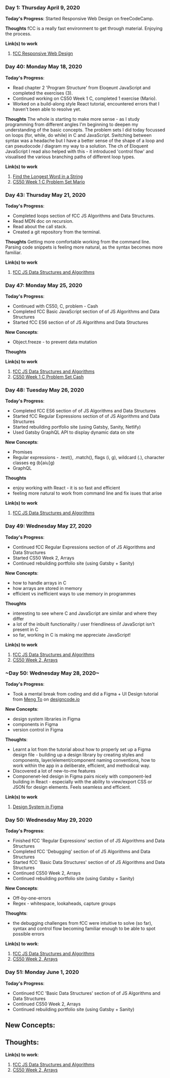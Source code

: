 ### Day 1: Thursday April 9, 2020

**Today's Progress**: Started Responsive Web Design on freeCodeCamp.

**Thoughts** fCC is a really fast environment to get through material. Enjoying the process.

**Link(s) to work**

1. [fCC Responsive Web Design](https://www.freecodecamp.org/learn)

### Day 40: Monday May 18, 2020

**Today's Progress**: 
- Read chapter 2 'Program Structure' from Eloqeunt JavaScript and completed the exercises (3). 
- Continued working on CS50 Week 1 C, completed 1 exercise (Mario). 
- Worked on a build-along style React tutorial, encountered errors that I haven't been able to resolve yet.

**Thoughts** The whole is starting to make more sense - as I study programming from different angles I'm beginning to deepen my understanding of the basic concepts. The problem sets I did today focussed on loops (for, while, do while) in C and JavaScript. Switching between syntax was a headache but I have a better sense of the shape of a loop and can pseudocode / diagram my way to a solution. The ch of Eloquent JavaScript I read also helped with this - it introduced 'control flow' and visualised the various branching paths of different loop types.

**Link(s) to work**

1. [Find the Longest Word in a String](https://eloquentjavascript.net/02_program_structure.html)
2. [CS50 Week 1 C Problem Set Mario](https://cs50.harvard.edu/x/2020/psets/1/mario/less/)

### Day 43: Thursday May 21, 2020

**Today's Progress**: 
- Completed loops section of fCC JS Algorithms and Data Structures. 
- Read MDN doc on recursion. 
- Read about the call stack. 
- Created a git repository from the terminal.

**Thoughts** Getting more comfortable working from the command line. Parsing code snippets is feeling more natural, as the syntax becomes more familiar.  

**Link(s) to work**

1. [fCC JS Data Structures and Algorithms](https://www.freecodecamp.org/learn)

### Day 47: Monday May 25, 2020

**Today's Progress**: 
- Continued with CS50, C, problem - Cash 
- Completed fCC Basic JavaScript section of of JS Algorithms and Data Structures
- Started fCC ES6 section of of JS Algorithms and Data Structures

**New Concepts**: 
- Object.freeze - to prevent data mutation


**Thoughts** 

**Link(s) to work**

1. [fCC JS Data Structures and Algorithms](https://www.freecodecamp.org/learn)
2. [CS50 Week 1 C Problem Set Cash](https://cs50.harvard.edu/x/2020/psets/1/cash/)

### Day 48: Tuesday May 26, 2020

**Today's Progress**: 
- Completed fCC ES6 section of of JS Algorithms and Data Structures
- Started fCC Regular Expressions section of of JS Algorithms and Data Structures
- Started rebuilding portfolio site (using Gatsby, Sanity, Netlify)
- Used Gatsby GraphQL API to display dynamic data on site


**New Concepts**: 
- Promises
- Regular expressions - .test(), .match(), flags (i, g), wildcard (.), character classes eg (b[aiu]g)
- GraphQL

**Thoughts** 
- enjoy working with React - it is so fast and efficient 
- feeling more natural to work from command line and fix isues that arise

**Link(s) to work**

1. [fCC JS Data Structures and Algorithms](https://www.freecodecamp.org/learn)

### Day 49: Wednesday May 27, 2020

**Today's Progress**: 
- Continued fCC Regular Expressions section of of JS Algorithms and Data Structures
- Started CS50 Week 2, Arrays
- Continued rebuilding portfolio site (using Gatsby + Sanity)


**New Concepts**: 
- how to handle arrays in C
- how arrays are stored in memory
- efficient vs inefficient ways to use memory in programmes

**Thoughts** 
- interesting to see where C and JavaScript are similar and where they differ
- a lot of the inbuilt functionality / user friendliness of JavaScript isn't present in C
- so far, working in C is making me appreciate JavaScript!

**Link(s) to work**

1. [fCC JS Data Structures and Algorithms](https://www.freecodecamp.org/learn)
2. [CS50 Week 2, Arrays](https://cs50.harvard.edu/x/2020/weeks/2/)

### ~Day 50: Wednesday May 28, 2020~

**Today's Progress**: 
- Took a mental break from coding and did a Figma + UI Design tutorial from [Meng To](https://twitter.com/MengTo) on [designcode.io](https://designcode.io/)

**New Concepts**: 
- design system libraries in Figma
- components in Figma
- version control in Figma

**Thoughts**:
- Learnt a lot from the tutorial about how to properly set up a Figma design file - building up a design library by creating styles and components, layer/element/component naming conventions, how to work within the app in a deliberate, efficient, and methodical way. 
- Discovered a lot of new-to-me features 
- Componenet-led design in Figma pairs nicely with component-led building in React - especially with the ability to view/export CSS or JSON for design elements. Feels seamless and efficient.

**Link(s) to work**
1. [Design System in Figma](https://designcode.io/design-system-in-figma)

### Day 50: Wednesday May 29, 2020

**Today's Progress**: 
- Finished fCC 'Regular Expressions' section of of JS Algorithms and Data Structures
- Completed fCC 'Debugging' section of of JS Algorithms and Data Structures
- Started fCC 'Basic Data Structures' section of of JS Algorithms and Data Structures
- Continued CS50 Week 2, Arrays
- Continued rebuilding portfolio site (using Gatsby + Sanity)

**New Concepts**: 
- Off-by-one-errors
- Regex - whitespace, lookaheads, capture groups

**Thoughts**: 
- the debugging challenges from fCC were intuitive to solve (so far), syntax and control flow becoming familiar enough to be able to spot possible errors

**Link(s) to work**:

1. [fCC JS Data Structures and Algorithms](https://www.freecodecamp.org/learn)
2. [CS50 Week 2, Arrays](https://cs50.harvard.edu/x/2020/weeks/2/)

### Day 51: Monday June 1, 2020

**Today's Progress**: 
- Continued fCC 'Basic Data Structures' section of of JS Algorithms and Data Structures
- Continued CS50 Week 2, Arrays
- Continued rebuilding portfolio site (using Gatsby + Sanity)

**New Concepts**: 
- 

**Thoughts**: 
- 

**Link(s) to work**:

1. [fCC JS Data Structures and Algorithms](https://www.freecodecamp.org/learn)
2. [CS50 Week 2, Arrays](https://cs50.harvard.edu/x/2020/weeks/2/)
